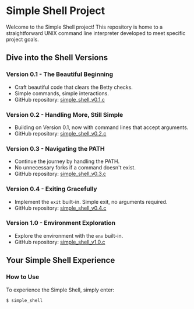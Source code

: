 # Simple Shell Project

Welcome to the Simple Shell project! This repository is home to a straightforward UNIX command line interpreter developed to meet specific project goals.

## Dive into the Shell Versions

### Version 0.1 - The Beautiful Beginning

- Craft beautiful code that clears the Betty checks.
- Simple commands, simple interactions.
- GitHub repository: [simple_shell_v0.1.c](https://github.com/yourusername/simple_shell_v0.1)

### Version 0.2 - Handling More, Still Simple

- Building on Version 0.1, now with command lines that accept arguments.
- GitHub repository: [simple_shell_v0.2.c](https://github.com/yourusername/simple_shell_v0.2)

### Version 0.3 - Navigating the PATH

- Continue the journey by handling the PATH.
- No unnecessary forks if a command doesn't exist.
- GitHub repository: [simple_shell_v0.3.c](https://github.com/yourusername/simple_shell_v0.3)

### Version 0.4 - Exiting Gracefully

- Implement the `exit` built-in. Simple exit, no arguments required.
- GitHub repository: [simple_shell_v0.4.c](https://github.com/yourusername/simple_shell_v0.4)

### Version 1.0 - Environment Exploration

- Explore the environment with the `env` built-in.
- GitHub repository: [simple_shell_v1.0.c](https://github.com/yourusername/simple_shell_v1.0)

## Your Simple Shell Experience

### How to Use

To experience the Simple Shell, simply enter:

```sh
$ simple_shell

